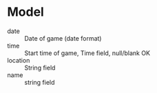 # Model

<dl>
<dt>date</dt>
<dd>Date of game (date format)</dd>
<dt>time</dt>
<dd>Start time of game, Time field, null/blank OK</dd>
<dt>location</dt>
<dd>String field</dd>
<dt>name</dt>
<dd>string field</dd>
</dl>


